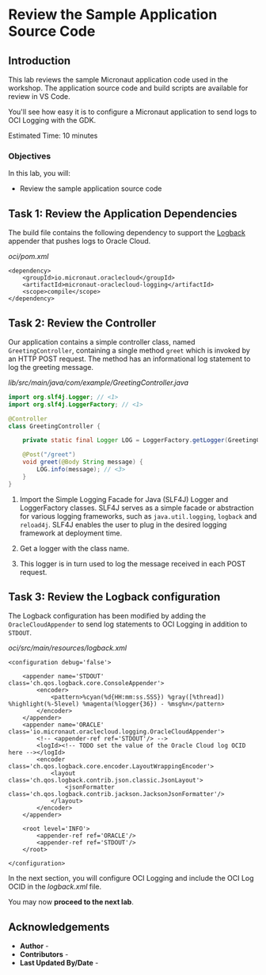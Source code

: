 # Review the Sample Application Source Code

## Introduction

This lab reviews the sample Micronaut application code used in the workshop. The application source code and build scripts are available for review in VS Code.

You'll see how easy it is to configure a Micronaut application to send logs to OCI Logging with the GDK.

Estimated Time: 10 minutes

### Objectives

In this lab, you will:

* Review the sample application source code

## Task 1: Review the Application Dependencies

The build file contains the following dependency to support the [Logback](https://logback.qos.ch/) appender that pushes logs to Oracle Cloud.

_oci/pom.xml_

	<dependency>
		<groupId>io.micronaut.oraclecloud</groupId>
		<artifactId>micronaut-oraclecloud-logging</artifactId>
		<scope>compile</scope>
	</dependency>


## Task 2: Review the Controller

Our application contains a simple controller class, named `GreetingController`, containing a single method `greet` which is invoked by an HTTP POST request. The method has an informational log statement to log the greeting message.

_lib/src/main/java/com/example/GreetingController.java_

``` java
import org.slf4j.Logger; // <1>
import org.slf4j.LoggerFactory; // <1>

@Controller
class GreetingController {

    private static final Logger LOG = LoggerFactory.getLogger(GreetingController.class); // <2>

    @Post("/greet")
    void greet(@Body String message) {
        LOG.info(message); // <3>
    }
}
```

1. Import the Simple Logging Facade for Java (SLF4J) Logger and LoggerFactory classes. SLF4J serves as a simple facade or abstraction for various logging frameworks, such as `java.util.logging`, `logback` and `reload4j`. SLF4J enables the user to plug in the desired logging framework at deployment time.

2. Get a logger with the class name.

3. This logger is in turn used to log the message received in each POST request.

## Task 3: Review the Logback configuration

The Logback configuration has been modified by adding the `OracleCloudAppender` to send log statements to OCI Logging in addition to `STDOUT`.

_oci/src/main/resources/logback.xml_

```
<configuration debug='false'>

	<appender name='STDOUT' class='ch.qos.logback.core.ConsoleAppender'>
		<encoder>
			<pattern>%cyan(%d{HH:mm:ss.SSS}) %gray([%thread]) %highlight(%-5level) %magenta(%logger{36}) - %msg%n</pattern>
		</encoder>
	</appender>
	<appender name='ORACLE' class='io.micronaut.oraclecloud.logging.OracleCloudAppender'>
		<!-- <appender-ref ref='STDOUT'/> -->
		<logId><!-- TODO set the value of the Oracle Cloud log OCID here --></logId>
		<encoder class='ch.qos.logback.core.encoder.LayoutWrappingEncoder'>
			<layout class='ch.qos.logback.contrib.json.classic.JsonLayout'>
				<jsonFormatter class='ch.qos.logback.contrib.jackson.JacksonJsonFormatter'/>
			</layout>
		</encoder>
	</appender>

	<root level='INFO'>
		<appender-ref ref='ORACLE'/>
		<appender-ref ref='STDOUT'/>
	</root>

</configuration>
```

In the next section, you will configure OCI Logging and include the OCI Log OCID in the _logback.xml_ file.

You may now **proceed to the next lab**.

## Acknowledgements

* **Author** - [](var:author)
* **Contributors** - [](var:contributors)
* **Last Updated By/Date** - [](var:last_updated)
